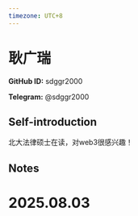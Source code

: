 ```yaml
---
timezone: UTC+8
---
```


# 耿广瑞

**GitHub ID:** sdggr2000

**Telegram:** @sdggr2000

## Self-introduction

北大法律硕士在读，对web3很感兴趣！

## Notes

<!-- Content_START -->

# 2025.08.03


<!-- Content_END -->
